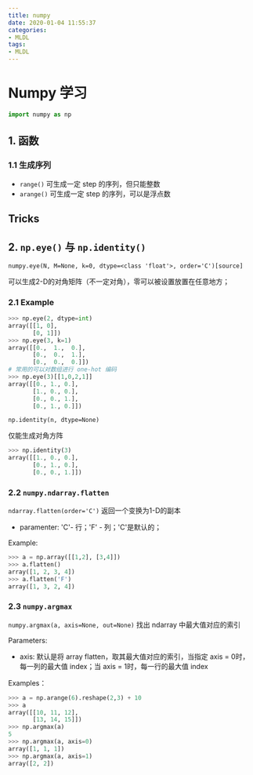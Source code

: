 ```yaml
---
title: numpy
date: 2020-01-04 11:55:37
categories:
- MLDL
tags:
- MLDL
---
```


# Numpy 学习

```python
import numpy as np
```

## 1. 函数

### 1.1 生成序列

- `range()` 可生成一定 step 的序列，但只能整数
- `arange()` 可生成一定 step 的序列，可以是浮点数

## Tricks

## 2. `np.eye()` 与 `np.identity()`

`numpy.eye(N, M=None, k=0, dtype=<class 'float'>, order='C')[source]`

可以生成2-D的对角矩阵（不一定对角），零可以被设置放置在任意地方；

### 2.1 Example

```python
>>> np.eye(2, dtype=int)
array([[1, 0],
       [0, 1]])
>>> np.eye(3, k=1)
array([[0.,  1.,  0.],
       [0.,  0.,  1.],
       [0.,  0.,  0.]])
# 常用的可以对数组进行 one-hot 编码
>>> np.eye(3)[[1,0,2,1]]
array([[0., 1., 0.],
       [1., 0., 0.],
       [0., 0., 1.],
       [0., 1., 0.]])
```

`np.identity(n, dtype=None)`

仅能生成对角方阵

```python
>>> np.identity(3)
array([[1., 0., 0.],
       [0., 1., 0.],
       [0., 0., 1.]])
```

### 2.2 `numpy.ndarray.flatten`

`ndarray.flatten(order='C')` 返回一个变换为1-D的副本

- paramenter: 'C'- 行；'F' - 列；'C'是默认的；

Example:

```python
>>> a = np.array([[1,2], [3,4]])
>>> a.flatten()
array([1, 2, 3, 4])
>>> a.flatten('F')
array([1, 3, 2, 4])
```

### 2.3 `numpy.argmax`

`numpy.argmax(a, axis=None, out=None)` 找出 ndarray 中最大值对应的索引

Parameters:

- axis: 默认是将 array flatten，取其最大值对应的索引，当指定 axis = 0时，每一列的最大值 index；当 axis = 1时，每一行的最大值 index

Examples：

```python
>>> a = np.arange(6).reshape(2,3) + 10
>>> a
array([[10, 11, 12],
       [13, 14, 15]])
>>> np.argmax(a)
5
>>> np.argmax(a, axis=0)
array([1, 1, 1])
>>> np.argmax(a, axis=1)
array([2, 2])
```